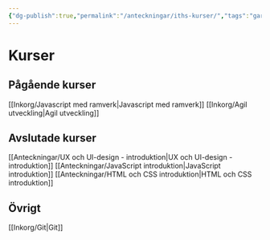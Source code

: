```yaml
---
{"dg-publish":true,"permalink":"/anteckningar/iths-kurser/","tags":"gardenEntry"}
---
```



# Kurser
## Pågående kurser
[[Inkorg/Javascript med ramverk\|Javascript med ramverk]]
[[Inkorg/Agil utveckling\|Agil utveckling]]
## Avslutade kurser
[[Anteckningar/UX och UI-design - introduktion\|UX och UI-design - introduktion]]
[[Anteckningar/JavaScript introduktion\|JavaScript introduktion]]
[[Anteckningar/HTML och CSS introduktion\|HTML och CSS introduktion]]

## Övrigt
[[Inkorg/Git\|Git]]
